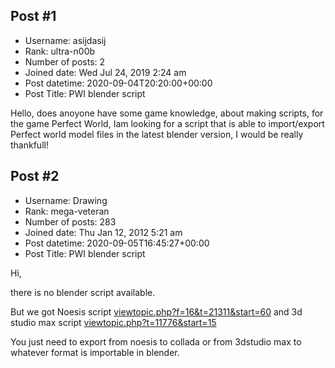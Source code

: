 ## Post #1
- Username: asijdasij
- Rank: ultra-n00b
- Number of posts: 2
- Joined date: Wed Jul 24, 2019 2:24 am
- Post datetime: 2020-09-04T20:20:00+00:00
- Post Title: PWI blender script

Hello, does anoyone have some game knowledge, about making scripts, for the game Perfect World,
Iam looking for a script that is able to import/export Perfect world model files in the latest blender version,
I would be really thankfull!
## Post #2
- Username: Drawing
- Rank: mega-veteran
- Number of posts: 283
- Joined date: Thu Jan 12, 2012 5:21 am
- Post datetime: 2020-09-05T16:45:27+00:00
- Post Title: PWI blender script

Hi,

there is no blender script available. 

But we got Noesis script  [viewtopic.php?f=16&t=21311&start=60](https://forum.xentax.com/viewtopic.php?f=16&t=21311&start=60)
and 3d studio max script [viewtopic.php?t=11776&start=15](https://forum.xentax.com/viewtopic.php?t=11776&start=15)

You just need to export from noesis to collada or from 3dstudio max to whatever format is importable in blender.
